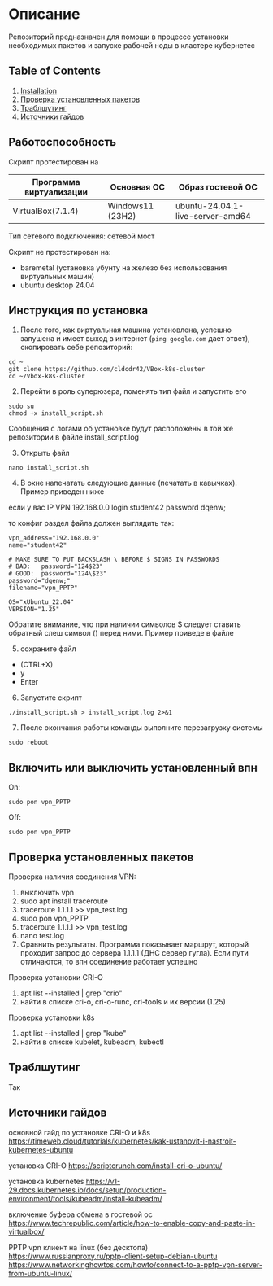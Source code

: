 # Описание
Репозиторий предназначен для помощи в процессе установки необходимых пакетов и запуске рабочей ноды в кластере кубернетес

## Table of Contents

1. [Installation](#installation)
2. [Проверка установленных пакетов](#Проверка_установленных_пакетов)
3. [Траблшутинг](#Траблшутинг)
4. [Источники гайдов](#Источники_гайдов)

## Работоспособность
Скрипт протестирован на

| Программа виртуализации | Основная ОС | Образ гостевой ОС |
|-------------------------|-------------|-------------------|  
| VirtualBox(7.1.4) | Windows11 (23H2)| ubuntu-24.04.1-live-server-amd64 |

Тип сетевого подключения: сетевой мост

Скрипт не протестирован на:
- baremetal (установка убунту на железо без использования виртуальных машин)
- ubuntu desktop 24.04

## Инструкция по установка
1) После того, как виртуальная машина установлена, успешно запушена и имеет выход в интернет (`ping google.com` дает ответ), скопировать себе репозиторий:
```
cd ~
git clone https://github.com/cldcdr42/VBox-k8s-cluster
cd ~/Vbox-k8s-cluster
```

2) Перейти в роль суперюзера, поменять тип файл и запустить его
```
sudo su
chmod +x install_script.sh
```

Сообщения с логами об установке будут расположены в той же репозитории в файле install_script.log

3) Открыть файл 

```
nano install_script.sh
```

4) В окне напечатать следующие данные (печатать в кавычках). Пример приведен ниже

если у вас 
IP VPN 192.168.0.0
login student42
password dqenw;

то конфиг раздел файла должен выглядить так:
```
vpn_address="192.168.0.0"
name="student42"

# MAKE SURE TO PUT BACKSLASH \ BEFORE $ SIGNS IN PASSWORDS
# BAD:   password="124$23"
# GOOD:  password="124\$23"
password="dqenw;"
filename="vpn_PPTP"

OS="xUbuntu_22.04"
VERSION="1.25"
``` 
Обратите внимание, что при наличии символов $ следует ставить обратный слеш символ (\) перед ними. Пример приведе в файле 


5) сохраните файл
- (CTRL+X)
- y
- Enter


6) Запустите скрипт 
```
./install_script.sh > install_script.log 2>&1
```

7) После окончания работы команды выполните перезагрузку системы
```
sudo reboot
```

## Включить или выключить установленный впн

On:
```
sudo pon vpn_PPTP
```

Off:
```
sudo pon vpn_PPTP
```

## Проверка установленных пакетов

Проверка наличия соединения VPN:
1) выключить vpn
2) sudo apt install traceroute
3) traceroute 1.1.1.1 >> vpn_test.log
4) sudo pon vpn_PPTP
5) traceroute 1.1.1.1 >> vpn_test.log
6) nano test.log
7) Сравнить результаты. Программа показывает маршрут, который проходит запрос до сервера 1.1.1.1 (ДНС сервер гугла). Если пути отличаются, то впн соединение работает успешно 

Проверка установки CRI-O
1) apt list --installed | grep "crio"
2) найти в списке cri-o, cri-o-runc, cri-tools и их версии (1.25)

Проверка установки k8s
1) apt list --installed | grep "kube"
2) найти в списке kubelet, kubeadm, kubectl

## Траблшутинг
Так

## Источники гайдов
основной гайд по установке CRI-O и k8s
https://timeweb.cloud/tutorials/kubernetes/kak-ustanovit-i-nastroit-kubernetes-ubuntu

установка CRI-O
https://scriptcrunch.com/install-cri-o-ubuntu/

установка kubernetes
https://v1-29.docs.kubernetes.io/docs/setup/production-environment/tools/kubeadm/install-kubeadm/

включение буфера обмена в гостевой ос
https://www.techrepublic.com/article/how-to-enable-copy-and-paste-in-virtualbox/

PPTP vpn клиент на linux (без десктопа)
https://www.russianproxy.ru/pptp-client-setup-debian-ubuntu
https://www.networkinghowtos.com/howto/connect-to-a-pptp-vpn-server-from-ubuntu-linux/
